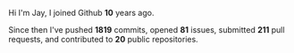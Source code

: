 Hi I'm Jay, I joined Github **10** years ago.

Since then I've pushed **1819** commits, opened **81** issues, submitted **211** pull requests, and contributed to **20** public repositories.
